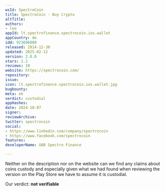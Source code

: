 ```yaml
---
wsId: SpectroCoin
title: SpectroCoin - Buy Crypto
altTitle: 
authors:
- leo
appId: lt.spectrofinance.spectrocoin.ios.wallet
appCountry: de
idd: 923696089
released: 2014-12-30
updated: 2025-02-12
version: 2.8.0
stars: 2.2
reviews: 10
website: https://spectrocoin.com/
repository: 
issue: 
icon: lt.spectrofinance.spectrocoin.ios.wallet.jpg
bugbounty: 
meta: ok
verdict: custodial
appHashes: 
date: 2024-10-07
signer: 
reviewArchive: 
twitter: spectrocoin
social:
- https://www.linkedin.com/company/spectrocoin
- https://www.facebook.com/spectrocoin
features: 
developerName: UAB Spectro Finance

---
```


Neither on the description nor on the website can we find any claims about coins
custody and especially given what we had found when reviewing the version on the
Play Store we have to assume it is custodial.

Our verdict: **not verifiable**
